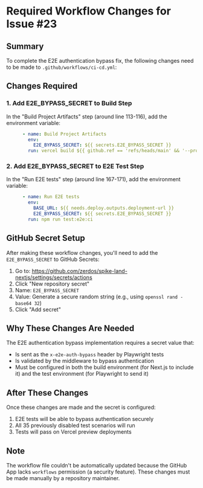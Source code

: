 # Required Workflow Changes for Issue #23

## Summary
To complete the E2E authentication bypass fix, the following changes need to be made to `.github/workflows/ci-cd.yml`:

## Changes Required

### 1. Add E2E_BYPASS_SECRET to Build Step
In the "Build Project Artifacts" step (around line 113-116), add the environment variable:

```yaml
      - name: Build Project Artifacts
        env:
          E2E_BYPASS_SECRET: ${{ secrets.E2E_BYPASS_SECRET }}
        run: vercel build ${{ github.ref == 'refs/heads/main' && '--prod' || '' }} --token=${{ secrets.VERCEL_TOKEN }}
```

### 2. Add E2E_BYPASS_SECRET to E2E Test Step
In the "Run E2E tests" step (around line 167-171), add the environment variable:

```yaml
      - name: Run E2E tests
        env:
          BASE_URL: ${{ needs.deploy.outputs.deployment-url }}
          E2E_BYPASS_SECRET: ${{ secrets.E2E_BYPASS_SECRET }}
        run: npm run test:e2e:ci
```

## GitHub Secret Setup

After making these workflow changes, you'll need to add the `E2E_BYPASS_SECRET` to GitHub Secrets:

1. Go to: https://github.com/zerdos/spike-land-nextjs/settings/secrets/actions
2. Click "New repository secret"
3. Name: `E2E_BYPASS_SECRET`
4. Value: Generate a secure random string (e.g., using `openssl rand -base64 32`)
5. Click "Add secret"

## Why These Changes Are Needed

The E2E authentication bypass implementation requires a secret value that:
- Is sent as the `x-e2e-auth-bypass` header by Playwright tests
- Is validated by the middleware to bypass authentication
- Must be configured in both the build environment (for Next.js to include it) and the test environment (for Playwright to send it)

## After These Changes

Once these changes are made and the secret is configured:
1. E2E tests will be able to bypass authentication securely
2. All 35 previously disabled test scenarios will run
3. Tests will pass on Vercel preview deployments

## Note
The workflow file couldn't be automatically updated because the GitHub App lacks `workflows` permission (a security feature). These changes must be made manually by a repository maintainer.

